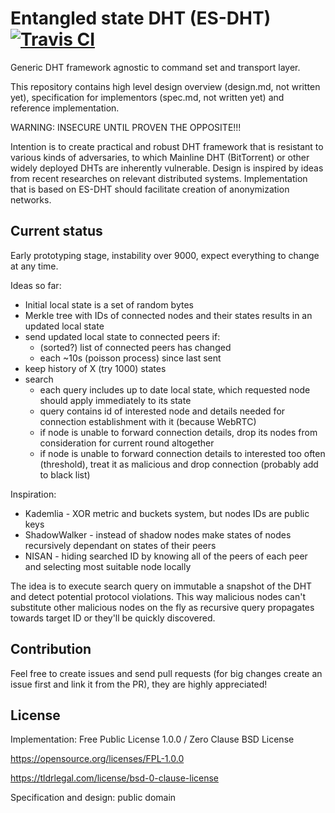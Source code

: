 # Entangled state DHT (ES-DHT) [![Travis CI](https://img.shields.io/travis/nazar-pc/es-dht/master.svg?label=Travis%20CI)](https://travis-ci.org/nazar-pc/es-dht)
Generic DHT framework agnostic to command set and transport layer.

This repository contains high level design overview (design.md, not written yet), specification for implementors (spec.md, not written yet) and reference implementation.

WARNING: INSECURE UNTIL PROVEN THE OPPOSITE!!!

Intention is to create practical and robust DHT framework that is resistant to various kinds of adversaries, to which Mainline DHT (BitTorrent) or other widely deployed DHTs are inherently vulnerable.
Design is inspired by ideas from recent researches on relevant distributed systems. Implementation that is based on ES-DHT should facilitate creation of anonymization networks.

## Current status
Early prototyping stage, instability over 9000, expect everything to change at any time.

Ideas so far:
* Initial local state is a set of random bytes
* Merkle tree with IDs of connected nodes and their states results in an updated local state
* send updated local state to connected peers if:
  * (sorted?) list of connected peers has changed
  * each ~10s (poisson process) since last sent
* keep history of X (try 1000) states
* search
  * each query includes up to date local state, which requested node should apply immediately to its state
  * query contains id of interested node and details needed for connection establishment with it (because WebRTC)
  * if node is unable to forward connection details, drop its nodes from consideration for current round altogether
  * if node is unable to forward connection details to interested too often (threshold), treat it as malicious and drop connection (probably add to black list)

Inspiration:
* Kademlia - XOR metric and buckets system, but nodes IDs are public keys
* ShadowWalker - instead of shadow nodes make states of nodes recursively dependant on states of their peers
* NISAN - hiding searched ID by knowing all of the peers of each peer and selecting most suitable node locally

The idea is to execute search query on immutable a snapshot of the DHT and detect potential protocol violations.
This way malicious nodes can't substitute other malicious nodes on the fly as recursive query propagates towards target ID or they'll be quickly discovered.

## Contribution
Feel free to create issues and send pull requests (for big changes create an issue first and link it from the PR), they are highly appreciated!

## License
Implementation: Free Public License 1.0.0 / Zero Clause BSD License

https://opensource.org/licenses/FPL-1.0.0

https://tldrlegal.com/license/bsd-0-clause-license

Specification and design: public domain
